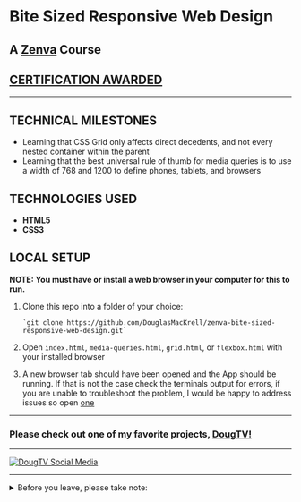 # Bite Sized Responsive Web Design
## A [Zenva](https://academy.zenva.com/) Course

## [CERTIFICATION AWARDED](https://academy.zenva.com/certificate/113ffbbe/)

---

## TECHNICAL MILESTONES

* Learning that CSS Grid only affects direct decedents, and not every nested container within the parent
* Learning that the best universal rule of thumb for media queries is to use a width of 768 and 1200 to define phones, tablets, and browsers

## TECHNOLOGIES USED

* **HTML5**
* **CSS3**

## LOCAL SETUP

**NOTE: You must have or install a web browser in your computer for this to run.**

1. Clone this repo into a folder of your choice:

       `git clone https://github.com/DouglasMacKrell/zenva-bite-sized-responsive-web-design.git`

2. Open `index.html`, `media-queries.html`, `grid.html`, or `flexbox.html` with your installed browser

3. A new browser tab should have been opened and the App should be running. If that is not the case check the terminals output for errors, if you are unable to troubleshoot the problem, I would be happy to address issues so open [one](/issues)

---

### Please check out one of my favorite projects, [DougTV!](https://dougtv.herokuapp.com)

---

[![DougTV Social Media](https://dougtv.herokuapp.com/DougTV-Social.png)](https://dougtv.herokuapp.com)

---

<details>
    <summary>
        Before you leave, please take note:
    </summary>

You're the best! Thank you for visiting!

Please give this project a star and be sure to check out my [YouTube Channel](https://youtube.com/BigMacKrell)!

</details>